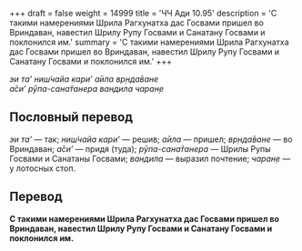 +++
draft = false
weight = 14999
title = 'ЧЧ Ади 10.95'
description = 'С такими намерениями Шрила Рагхунатха дас Госвами пришел во Вриндаван, навестил Шрилу Рупу Госвами и Санатану Госвами и поклонился им.'
summary = 'С такими намерениями Шрила Рагхунатха дас Госвами пришел во Вриндаван, навестил Шрилу Рупу Госвами и Санатану Госвами и поклонился им.'
+++

_эи та’ ниш́чайа кари’ а̄ила вр̣нда̄ване  
а̄си’ рӯпа-сана̄танера вандила чаран̣е_

## Пословный перевод

_эи_ _та’_ — так; _ниш́чайа_ _кари’_ — решив; _а̄ила_ — пришел; _вр̣нда̄ване_ — во Вриндаван; _а̄си’_ — придя (туда); _рӯпа_\-_сана̄танера_ — Шрилы Рупы Госвами и Санатаны Госвами; _вандила_ — выразил почтение; _чаран̣е_ — у лотосных стоп.

## Перевод

**С такими намерениями Шрила Рагхунатха дас Госвами пришел во Вриндаван, навестил Шрилу Рупу Госвами и Санатану Госвами и поклонился им.**
